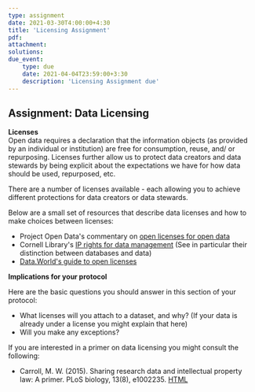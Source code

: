 ```yaml
---
type: assignment
date: 2021-03-30T4:00:00+4:30
title: 'Licensing Assignment'
pdf:
attachment:
solutions:
due_event: 
    type: due
    date: 2021-04-04T23:59:00+3:30
    description: 'Licensing Assignment due'
---
```

## Assignment: Data Licensing

**Licenses**      
Open data requires a declaration that the information objects (as provided by an individual or institution) are free for consumption, reuse, and/ or repurposing. Licenses further allow us to protect data creators and data stewards by being explicit about the expectations we have for how data should be used, repurposed, etc.

There are a number of licenses available - each allowing you to achieve different protections for data creators or data stewards.

Below are a small set of resources that describe data licenses and how to make choices between licenses:
- Project Open Data's commentary on [open licenses for open data](https://project-open-data.cio.gov/open-licenses/)
- Cornell Library's [IP rights for data management](https://data.research.cornell.edu/content/intellectual-property) (See in particular their distinction between databases and data)
- [Data.World's guide to open licenses](https://help.data.world/hc/en-us/articles/115006114287-Common-license-types-for-datasets)

**Implications for your protocol**

Here are the basic questions you should answer in this section of your protocol:
- What licenses will you attach to a dataset, and why? (If your data is already under a license you might explain that here)
- Will you make any exceptions?

If you are interested in a primer on data licensing you might consult the following:
- Carroll, M. W. (2015). Sharing research data and intellectual property law: A primer. PLoS biology, 13(8), e1002235. [HTML](https://journals.plos.org/plosbiology/article?id=10.1371/journal.pbio.1002235)

